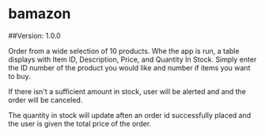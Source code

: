 # bamazon
##Version: 1.0.0

Order from a wide selection of 10 products.  Whe the app is run, a table displays with Item ID, Description, Price, and Quantity In Stock.  Simply enter the ID number of the product you would like and number if items you want to buy.

If there isn't a sufficient amount in stock, user will be alerted and and the order will be canceled.

The quantity in stock will update aften an order id successfully placed and the user is given the total price of the order.
